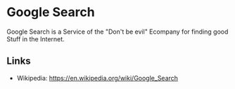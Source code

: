 # Google Search

Google Search is a Service of the "Don't be evil" Ecompany for finding good Stuff in the Internet.

## Links

- Wikipedia: https://en.wikipedia.org/wiki/Google_Search
